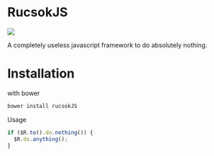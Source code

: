 # RucsokJS

<a href='http://jenkins.letscode.hu/job/RucsokJS/'><img src='http://jenkins.letscode.hu/buildStatus/icon?job=RucsokJS'></a>

A completely useless javascript framework to do absolutely nothing.

# Installation

with bower
```javascript
bower install rucsokJS
```
Usage
```javascript
if ($R.to().do.nothing()) {
  $R.do.anything();
} 
```
